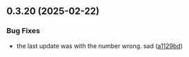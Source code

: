 ## 0.3.20 (2025-02-22)


### Bug Fixes

* the last update was with the number wrong. sad ([a1129bd](https://github.com/manga-you-know/desktop/commit/a1129bd9e8fa88a91267c761fdd081e3b066f928))

